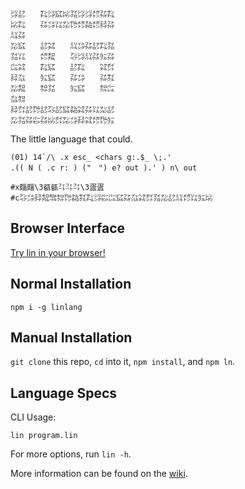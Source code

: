 ```
㌡㍈　　㌠㌡㌮㍖㍃㌡㌡㍌㌲㌠
㍖㌠　　㌲㌄㍑㍇㌙㍌㌚㍌㌇㌲
㍊㌲　　　　　　　　　　　　
㍇㌮　　㍈㌶　　㍊㌄㌲㍈㌠㍃
㍃㍑　　㍌㌕　　㌂㌡㍊㌲㍔㌲
㌭㌶　　㌠㌮　　㍈㌠　　㌶㌽
㌇㌴　　㍔㌮　　㌲㌄　　㌲㌟
㍇㌕　　㌗㍃　　㍔㌮　　㌗㌭
㌴㌗　　　　　　　　　　　　
㌇㌽㍈㌙㍈㌂㍈㌮㌚㌶㌲㍑㍇㍈
㍇㍃㌲㌫㌲㍖㌽㍇㌄㌇㌶㍌㌙㍔
```

The little language that could.

```
(01) 14`/\ .x esc_ <chars g:.$_ \;.'
.(( N ( .c r: ) ("　") e? out ).' ) n\ out

#x㿳㿳\3㼳㼳㌳㌳㌳\3㿿㿿
#c㌂㌄㌇㌕㌖㌗㌙㌚㌟㌠㌡㌫㌭㌮㌲㌴㌶㌽㍃㍇㍈㍊㍌㍑㍔㍖
```

## Browser Interface

[Try lin in your browser!](https://replit.com/@molarmanful/try-lin)

## Normal Installation

    npm i -g linlang

## Manual Installation

`git clone` this repo, `cd` into it, `npm install`, and `npm ln`.

## Language Specs

CLI Usage:

    lin program.lin

For more options, run `lin -h`.

More information can be found on the [wiki](https://github.com/molarmanful/lin/wiki).